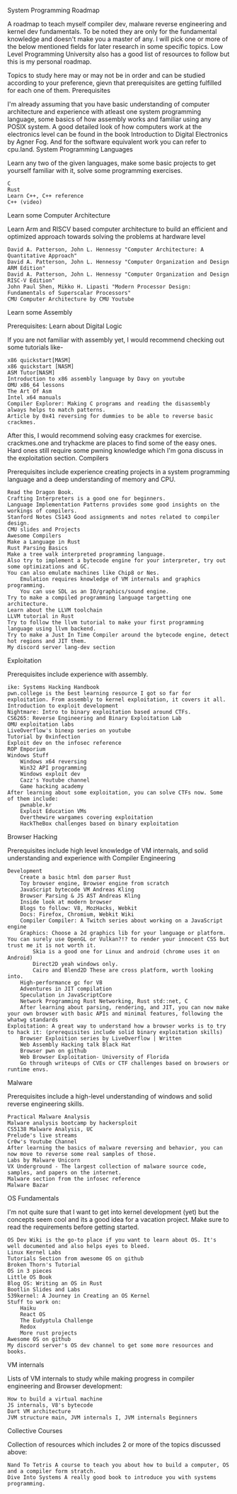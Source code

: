 System Programming Roadmap

A roadmap to teach myself compiler dev, malware reverse engineering and kernel dev fundamentals. To be noted they are only for the fundamental knowledge and doesn't make you a master of any. I will pick one or more of the below mentioned fields for later research in some specific topics. Low Level Programming University also has a good list of resources to follow but this is my personal roadmap.

Topics to study here may or may not be in order and can be studied according to your preference, gievn that prerequisites are getting fulfilled for each one of them.
Prerequisites

I'm already assuming that you have basic understanding of computer architecture and experience with atleast one system programming language, some basics of how assembly works and familiar using any POSIX system. A good detailed look of how computers work at the electronics level can be found in the book Introduction to Digital Electronics by Agner Fog. And for the software equivalent work you can refer to cpu.land.
System Programming Languages

Learn any two of the given languages, make some basic projects to get yourself familiar with it, solve some programming exercises.

    C
    Rust
    Learn C++, C++ reference
    C++ (video)

Learn some Computer Architecture

Learn Arm and RISCV based computer architecture to build an efficient and optimized approach towards solving the problems at hardware level

    David A. Patterson, John L. Hennessy "Computer Architecture: A Quantitative Approach"
    David A. Patterson, John L. Hennessy "Computer Organization and Design ARM Edition"
    David A. Patterson, John L. Hennessy "Computer Organization and Design RISC-V Edition"
    John Paul Shen, Mikko H. Lipasti "Modern Processor Design: Fundamentals of Superscalar Processors"
    CMU Computer Architecture by CMU Youtube

Learn some Assembly

Prerequisites: Learn about Digital Logic

If you are not familiar with assembly yet, I would recommend checking out some tutorials like-

    x86 quickstart[MASM]
    x86 quickstart [NASM]
    ASM Tutor[NASM]
    Introduction to x86 assembly language by Davy on youtube
    OMU x86_64 lessons
    The Art Of Asm
    Intel x64 manuals
    Compiler Explorer: Making C programs and reading the disassembly always helps to match patterns.
    Article by 0x41 reversing for dummies to be able to reverse basic crackmes.

After this, I would recommend solving easy crackmes for exercise. crackmes.one and tryhackme are places to find some of the easy ones. Hard ones still require some pwning knowledge which I'm gona discuss in the exploitation section.
Compilers

Prerequisites include experience creating projects in a system programming language and a deep understanding of memory and CPU.

    Read the Dragon Book.
    Crafting Interpreters is a good one for beginners.
    Language Implementation Patterns provides some good insights on the workings of compilers.
    Stanford Notes CS143 Good assignments and notes related to compiler design.
    CMU slides and Projects
    Awesome Compilers
    Make a Language in Rust
    Rust Parsing Basics
    Make a tree walk interpreted programming language.
    Also try to implement a bytecode engine for your interpreter, try out some optimizations and GC.
    You can also emulate machines like Chip8 or Nes.
        Emulation requires knowledge of VM internals and graphics programming.
        You can use SDL as an IO/graphics/sound engine.
    Try to make a compiled programming language targetting one architecture.
    Learn about the LLVM toolchain
    LLVM tutorial in Rust
    Try to follow the llvm tutorial to make your first programming language using llvm backend.
    Try to make a Just In Time Compiler around the bytecode engine, detect hot regions and JIT them.
    My discord server lang-dev section

Exploitation

Prerequisites include experience with assembly.

    ike: Systems Hacking Handbook
    pwn.college is the best learning resource I got so far for exploitation. From assembly to kernel exploitation, it covers it all.
    Introduction to exploit development
    Nightmare: Intro to binary exploitation based around CTFs.
    CS6265: Reverse Engineering and Binary Exploitation Lab
    OMU exploitation labs
    LiveOverflow's binexp series on youtube
    Tutorial by 0xinfection
    Exploit dev on the infosec reference
    ROP Emporium
    Windows Stuff
        Windows x64 reversing
        Win32 API programming
        Windows exploit dev
        Cazz's Youtube channel
        Game hacking academy
    After learning about some exploitation, you can solve CTFs now. Some of them include:
        pwnable.kr
        Exploit Education VMs
        Overthewire wargames covering exploitation
        HackTheBox challenges based on binary exploitation

Browser Hacking

Prerequisites include high level knowledge of VM internals, and solid understanding and experience with Compiler Engineering

    Development
        Create a basic html dom parser Rust
        Toy browser engine, Browser engine from scratch
        JavaScript bytecode VM Andreas Kling
        Browser Parsing & JS AST Andreas Kling
        Inside look at modern browser
        Blogs to follow: V8, MozHacks, Webkit
        Docs: Firefox, Chromium, Webkit Wiki
        Compiler Compiler: A Twitch series about working on a JavaScript engine
        Graphics: Choose a 2d graphics lib for your language or platform. You can surely use OpenGL or Vulkan?!? to render your innocent CSS but trust me it is not worth it.
            Skia is a good one for Linux and android (chrome uses it on Android)
            Direct2D yeah windows only.
            Cairo and Blend2D These are cross platform, worth looking into.
        High-performance gc for V8
        Adventures in JIT compilation
        Speculation in JavaScriptCore
        Network Programming Rust Networking, Rust std::net, C
        After learning about parsing, rendering, and JIT, you can now make your own browser with basic APIs and minimal features, following the whatwg standards
    Exploitation: A great way to understand how a browser works is to try to hack it: (prerequisites include solid binary exploitation skills)
        Browser Exploition series by LiveOverflow | Written
        Web Assembly Hacking talk Black Hat
        Browser pwn on github
        Web Browser Exploitation- University of Florida
        Go through writeups of CVEs or CTF challenges based on browsers or runtime envs.

Malware

Prerequisites include a high-level understanding of windows and solid reverse engineering skills.

    Practical Malware Analysis
    Malware analysis bootcamp by hackersploit
    CS5138 Malware Analysis, UC
    Prelude's live streams
    Cr0w's Youtube Channel
    After learning the basics of malware reversing and behavior, you can now move to reverse some real samples of those.
    Labs by Malware Unicorn
    VX Underground - The largest collection of malware source code, samples, and papers on the internet.
    Malware section from the infosec reference
    Malware Bazar

OS Fundamentals

I'm not quite sure that I want to get into kernel development (yet) but the concepts seem cool and its a good idea for a vacation project. Make sure to read the requirements before getting started.

    OS Dev Wiki is the go-to place if you want to learn about OS. It's well documented and also helps eyes to bleed.
    Linux Kernel Labs
    Tutorials Section from awesome OS on github
    Broken Thorn's Tutorial
    OS in 3 pieces
    Little OS Book
    Blog OS: Writing an OS in Rust
    Bootlin Slides and Labs
    539kernel: A Journey in Creating an OS Kernel
    Stuff to work on:
        Haiku
        React OS
        The Eudyptula Challenge
        Redox
        More rust projects
    Awesome OS on github
    My discord server's OS dev channel to get some more resources and books.

VM internals

Lists of VM internals to study while making progress in compiler engineering and Browser development:

    How to build a virtual machine
    JS internals, V8's bytecode
    Dart VM architecture
    JVM structure main, JVM internals I, JVM internals Beginners

Collective Courses

Collection of resources which includes 2 or more of the topics discussed above:

    Nand To Tetris A course to teach you about how to build a computer, OS and a compiler form stratch.
    Dive Into Systems A really good book to introduce you with systems programming.
